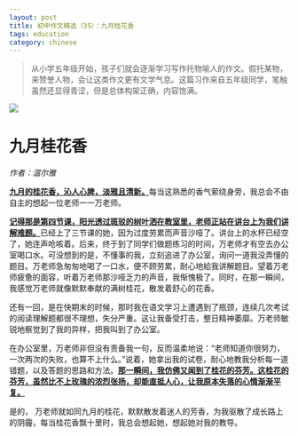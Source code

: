 ```yaml
---
layout: post
title: 初中作文精选（35）：九月桂花香
tags: education
category: chinese
---
```


> 从小学五年级开始，孩子们就会逐渐学习写作托物喻人的作文。假托某物，来赞誉人物，会让这类作文更有文学气息。这篇习作来自五年级同学，笔触虽然还显得青涩，但是总体构架正确，内容饱满。 

![](https://crsando.github.io/images/2025-02-03/export_v7qnra.png)

# 九月桂花香

*作者：温尔雅*

<u>**九月的桂花香，沁人心脾，淡雅且清新。**</u>每当这熟悉的香气萦绕身旁，我总会不由自主的想起一位老师一一万老师。

<u>**记得那是第四节课，阳光透过斑驳的树叶洒在教室里，老师正站在讲台上为我们讲解难题。**</u>已经上了三节课的她，因为过度劳累而声音沙哑了。讲台上的水杯已经空了，她连声呛咳着。后来，终于到了同学们做题练习的时间，万老师才有空去办公室喝口水。可没想到的是，不懂事的我，立刻追进了办公室，询问一道我没弄懂的题目。万老师急匆匆地喝了一口水，便不顾劳累，耐心地給我讲解题目。望着万老师疲惫的面容，听着万老师那沙哑乏力的声音，我惭愧极了。同时，在那一瞬间，我感觉万老师就像默默奉献的满树桂花，散发着舒心的花香。

还有一回，是在快期末的时候，那时我在语文学习上遭遇到了瓶颈，连续几次考试的阅读理解题都很不理想，失分严重。这让我备受打击，整日精神萎靡。万老师敏锐地察觉到了我的异样，把我叫到了办公室。

在办公室里，万老师非但没有责备我一句，反而温柔地说：“老师知道你很努力，一次两次的失败，也算不上什么。”说着，她拿出我的试卷，耐心地教我分析每一道错题，以及答题的思路和方法。<u>**那一瞬间，我仿佛又闻到了桂花的芬芳。这桂花的芬芳，虽然比不上玫瑰的浓烈张扬，却能直抵人心，让我原本失落的心情渐渐平复。**</u>

是的， 万老师就如同九月的桂花，默默散发着迷人的芳香，为我驱散了成长路上的阴霾，每当桂花香飘十里时，我总会想起她，想起她对我的教导。